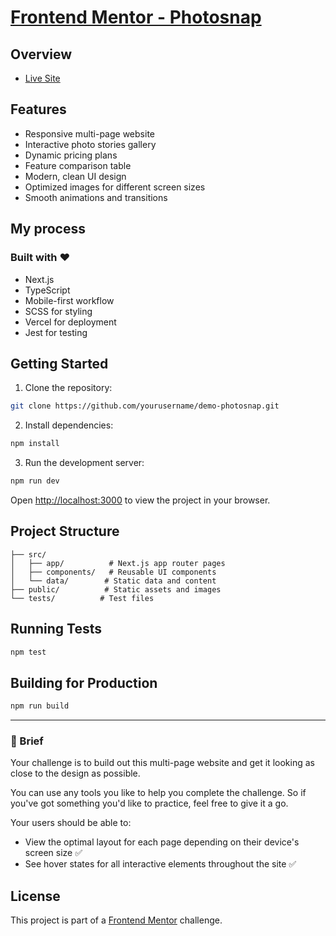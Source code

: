 # [Frontend Mentor - Photosnap](https://www.frontendmentor.io/challenges/photosnap-multipage-website-nMDSrNmNW)

## Overview

- [Live Site](https://demo-photosnap.vercel.app/)

## Features

- Responsive multi-page website
- Interactive photo stories gallery
- Dynamic pricing plans
- Feature comparison table
- Modern, clean UI design
- Optimized images for different screen sizes
- Smooth animations and transitions

## My process

### Built with ❤️

- Next.js
- TypeScript
- Mobile-first workflow
- SCSS for styling
- Vercel for deployment
- Jest for testing

## Getting Started

1. Clone the repository:

```bash
git clone https://github.com/yourusername/demo-photosnap.git
```

2. Install dependencies:

```bash
npm install
```

3. Run the development server:

```bash
npm run dev
```

Open [http://localhost:3000](http://localhost:3000) to view the project in your browser.

## Project Structure

```
├── src/
│   ├── app/          # Next.js app router pages
│   ├── components/   # Reusable UI components
│   └── data/        # Static data and content
├── public/          # Static assets and images
└── tests/          # Test files
```

## Running Tests

```bash
npm test
```

## Building for Production

```bash
npm run build
```

---

### 📝 Brief

Your challenge is to build out this multi-page website and get it looking as close to the design as possible.

You can use any tools you like to help you complete the challenge. So if you've got something you'd like to practice, feel free to give it a go.

Your users should be able to:

- View the optimal layout for each page depending on their device's screen size ✅
- See hover states for all interactive elements throughout the site ✅

## License

This project is part of a [Frontend Mentor](https://www.frontendmentor.io) challenge.
